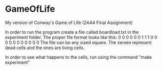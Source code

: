 # GameOfLife
My version of Conway's Game of Life (2AA4 Final Assignment)

In order to run the program create a file called boardload.txt in the experiment folder. 
The proper file format looks like this:
0 0 0 0 0
0 1 1 1 0
0 0 0 0 0
0 0 0 0 0
The file can be any sized square. The zeroes represent dead cells and the ones are living cells.

In order to see what happens to the cells, run using the command "make experiment"
